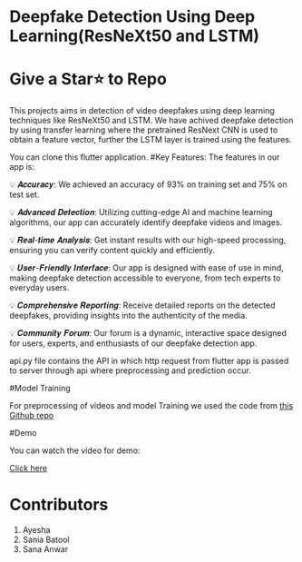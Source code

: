 # Deepfake Detection Using Deep Learning(ResNeXt50 and LSTM)

# Give a Star⭐ to Repo

This projects aims in detection of video deepfakes using deep learning techniques like ResNeXt50 and LSTM. We have achived deepfake detection by using transfer learning where the pretrained ResNext CNN is used to obtain a feature vector, further the LSTM layer is trained using the features.

You can clone this flutter application.
#Key Features:
The features in our app is:

💡 𝑨𝒄𝒄𝒖𝒓𝒂𝒄𝒚: We achieved an accuracy of 93% on training set and 75% on test set.

💡 𝑨𝒅𝒗𝒂𝒏𝒄𝒆𝒅 𝑫𝒆𝒕𝒆𝒄𝒕𝒊𝒐𝒏: Utilizing cutting-edge AI and machine learning algorithms, our app can accurately identify deepfake videos 
   and images.
   
💡 𝑹𝒆𝒂𝒍-𝒕𝒊𝒎𝒆 𝑨𝒏𝒂𝒍𝒚𝒔𝒊𝒔: Get instant results with our high-speed processing, ensuring you can verify content quickly and efficiently.

💡 𝑼𝒔𝒆𝒓-𝑭𝒓𝒊𝒆𝒏𝒅𝒍𝒚 𝑰𝒏𝒕𝒆𝒓𝒇𝒂𝒄𝒆: Our app is designed with ease of use in mind, making deepfake detection accessible to everyone, from tech experts to everyday users.

💡 𝑪𝒐𝒎𝒑𝒓𝒆𝒉𝒆𝒏𝒔𝒊𝒗𝒆 𝑹𝒆𝒑𝒐𝒓𝒕𝒊𝒏𝒈: Receive detailed reports on the detected deepfakes, providing insights into the authenticity of the media.

💡 𝑪𝒐𝒎𝒎𝒖𝒏𝒊𝒕𝒚 𝑭𝒐𝒓𝒖𝒎: Our forum is a dynamic, interactive space designed for users, experts, and enthusiasts of our deepfake detection app.


api.py file contains the API in which http request from flutter app is passed to server through api where preprocessing and prediction occur.

#Model Training

For preprocessing of videos and model Training we used the code from <a href='https://github.com/abhijitjadhav1998/Deepfake_detection_using_deep_learning'>this Github repo</a>

#Demo

You can watch the video for demo:

<a href='https://www.linkedin.com/posts/ayesha76_deepfakedetection-ai-machinelearning-activity-7199006954034233344-9TdQ?utm_source=share&utm_medium=member_desktop'>Click here</a>

# Contributors

1. Ayesha
2. Sania Batool
3. Sana Anwar


